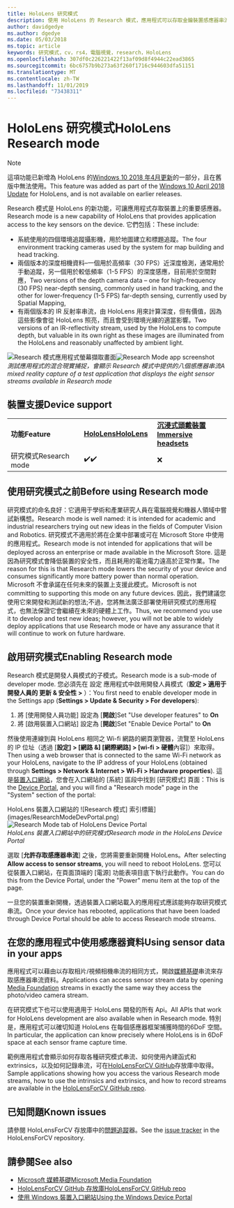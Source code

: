 ```yaml
---
title: HoloLens 研究模式
description: 使用 HoloLens 的 Research 模式，應用程式可以存取金鑰裝置感應器串流（深度、環境追蹤和 IR-反射率）。
author: davidgedye
ms.author: dgedye
ms.date: 05/03/2018
ms.topic: article
keywords: 研究模式，cv，rs4，電腦視覺，research，HoloLens
ms.openlocfilehash: 307df0c226221422f13af09d8f4944c22ead3865
ms.sourcegitcommit: 6bc6757b9b273a63f260f1716c944603dfa51151
ms.translationtype: MT
ms.contentlocale: zh-TW
ms.lasthandoff: 11/01/2019
ms.locfileid: "73438311"
---
```

# <a name="hololens-research-mode"></a><span data-ttu-id="eee51-104">HoloLens 研究模式</span><span class="sxs-lookup"><span data-stu-id="eee51-104">HoloLens Research mode</span></span>

> [!NOTE]
> <span data-ttu-id="eee51-105">這項功能已新增為 HoloLens 的[Windows 10 2018 年4月更新](release-notes-april-2018.md)的一部分，且在舊版中無法使用。</span><span class="sxs-lookup"><span data-stu-id="eee51-105">This feature was added as part of the [Windows 10 April 2018 Update](release-notes-april-2018.md) for HoloLens, and is not available on earlier releases.</span></span>

<span data-ttu-id="eee51-106">Research 模式是 HoloLens 的新功能，可讓應用程式存取裝置上的重要感應器。</span><span class="sxs-lookup"><span data-stu-id="eee51-106">Research mode is a new capability of HoloLens that provides application access to the key sensors on the device.</span></span> <span data-ttu-id="eee51-107">它們包括：</span><span class="sxs-lookup"><span data-stu-id="eee51-107">These include:</span></span>
- <span data-ttu-id="eee51-108">系統使用的四個環境追蹤攝影機，用於地圖建立和標題追蹤。</span><span class="sxs-lookup"><span data-stu-id="eee51-108">The four environment tracking cameras used by the system for map building and head tracking.</span></span>
- <span data-ttu-id="eee51-109">兩個版本的深度相機資料–一個用於高頻率（30 FPS）近深度檢測，通常用於手動追蹤，另一個用於較低頻率（1-5 FPS）的深度感應，目前用於空間對應，</span><span class="sxs-lookup"><span data-stu-id="eee51-109">Two versions of the depth camera data – one for high-frequency (30 FPS) near-depth sensing, commonly used in hand tracking, and the other for lower-frequency (1-5 FPS) far-depth sensing, currently used by Spatial Mapping,</span></span>
- <span data-ttu-id="eee51-110">有兩個版本的 IR 反射率串流，由 HoloLens 用來計算深度，但有價值，因為這些影像會從 HoloLens 照亮，而且會受到環境光線的適當影響。</span><span class="sxs-lookup"><span data-stu-id="eee51-110">Two versions of an IR-reflectivity stream, used by the HoloLens to compute depth, but valuable in its own right as these images are illuminated from the HoloLens and reasonably unaffected by ambient light.</span></span>

<span data-ttu-id="eee51-111">![Research 模式應用程式螢幕擷取畫面](images/sensor-stream-viewer.jpg)</span><span class="sxs-lookup"><span data-stu-id="eee51-111">![Research Mode app screenshot](images/sensor-stream-viewer.jpg)</span></span><br>
<span data-ttu-id="eee51-112">*測試應用程式的混合現實捕捉，會顯示 Research 模式中提供的八個感應器串流*</span><span class="sxs-lookup"><span data-stu-id="eee51-112">*A mixed reality capture of a test application that displays the eight sensor streams available in Research mode*</span></span>

## <a name="device-support"></a><span data-ttu-id="eee51-113">裝置支援</span><span class="sxs-lookup"><span data-stu-id="eee51-113">Device support</span></span>

<table>
    <colgroup>
    <col width="33%" />
    <col width="33%" />
    <col width="33%" />
    </colgroup>
    <tr>
        <td><span data-ttu-id="eee51-114"><strong>功能</strong></span><span class="sxs-lookup"><span data-stu-id="eee51-114"><strong>Feature</strong></span></span></td>
        <td><span data-ttu-id="eee51-115"><a href="hololens-hardware-details.md"><strong>HoloLens</strong></a></span><span class="sxs-lookup"><span data-stu-id="eee51-115"><a href="hololens-hardware-details.md"><strong>HoloLens</strong></a></span></span></td>
        <td><span data-ttu-id="eee51-116"><a href="immersive-headset-hardware-details.md"><strong>沉浸式頭戴裝置</strong></a></span><span class="sxs-lookup"><span data-stu-id="eee51-116"><a href="immersive-headset-hardware-details.md"><strong>Immersive headsets</strong></a></span></span></td>
    </tr>
     <tr>
        <td><span data-ttu-id="eee51-117">研究模式</span><span class="sxs-lookup"><span data-stu-id="eee51-117">Research mode</span></span></td>
        <td><span data-ttu-id="eee51-118">✔️</span><span class="sxs-lookup"><span data-stu-id="eee51-118">✔️</span></span></td>
        <td>❌</td>
    </tr>
</table>

## <a name="before-using-research-mode"></a><span data-ttu-id="eee51-119">使用研究模式之前</span><span class="sxs-lookup"><span data-stu-id="eee51-119">Before using Research mode</span></span>

<span data-ttu-id="eee51-120">研究模式的命名良好：它適用于學術和產業研究人員在電腦視覺和機器人領域中嘗試新構想。</span><span class="sxs-lookup"><span data-stu-id="eee51-120">Research mode is well named: it is intended for academic and industrial researchers trying out new ideas in the fields of Computer Vision and Robotics.</span></span>  <span data-ttu-id="eee51-121">研究模式不適用於將在企業中部署或可在 Microsoft Store 中使用的應用程式。</span><span class="sxs-lookup"><span data-stu-id="eee51-121">Research mode is not intended for applications that will be deployed across an enterprise or made available in the Microsoft Store.</span></span> <span data-ttu-id="eee51-122">這是因為研究模式會降低裝置的安全性，而且耗用的電池電力遠高於正常作業。</span><span class="sxs-lookup"><span data-stu-id="eee51-122">The reason for this is that Research mode lowers the security of your device and consumes significantly more battery power than normal operation.</span></span> <span data-ttu-id="eee51-123">Microsoft 不會承諾在任何未來的裝置上支援此模式。</span><span class="sxs-lookup"><span data-stu-id="eee51-123">Microsoft is not committing to supporting this mode on any future devices.</span></span> <span data-ttu-id="eee51-124">因此，我們建議您使用它來開發和測試新的想法;不過，您將無法廣泛部署使用研究模式的應用程式，也無法保證它會繼續在未來的硬體上工作。</span><span class="sxs-lookup"><span data-stu-id="eee51-124">Thus, we recommend you use it to develop and test new ideas; however, you will not be able to widely deploy applications that use Research mode or have any assurance that it will continue to work on future hardware.</span></span>

## <a name="enabling-research-mode"></a><span data-ttu-id="eee51-125">啟用研究模式</span><span class="sxs-lookup"><span data-stu-id="eee51-125">Enabling Research mode</span></span>

<span data-ttu-id="eee51-126">Research 模式是開發人員模式的子模式。</span><span class="sxs-lookup"><span data-stu-id="eee51-126">Research mode is a sub-mode of developer mode.</span></span> <span data-ttu-id="eee51-127">您必須先在 設定 應用程式中啟用開發人員模式（**設定 > 適用于開發人員的 更新 & 安全性 >** ）：</span><span class="sxs-lookup"><span data-stu-id="eee51-127">You first need to enable developer mode in the Settings app (**Settings > Update & Security > For developers**):</span></span>

1. <span data-ttu-id="eee51-128">將 [使用開發人員功能] 設定為 [**開啟**]</span><span class="sxs-lookup"><span data-stu-id="eee51-128">Set "Use developer features" to **On**</span></span>
2. <span data-ttu-id="eee51-129">將 [啟用裝置入口網站] 設定為 [**開啟**]</span><span class="sxs-lookup"><span data-stu-id="eee51-129">Set "Enable Device Portal" to **On**</span></span>

<span data-ttu-id="eee51-130">然後使用連線到與 HoloLens 相同之 Wi-fi 網路的網頁瀏覽器，流覽至 HoloLens 的 IP 位址（透過 [**設定] > [網路 &] [網際網路] > [wi-fi > 硬體**內容]）來取得。</span><span class="sxs-lookup"><span data-stu-id="eee51-130">Then using a web browser that is connected to the same Wi-Fi network as your HoloLens, navigate to the IP address of your HoloLens (obtained through **Settings > Network & Internet > Wi-Fi > Hardware properties**).</span></span> <span data-ttu-id="eee51-131">這是[裝置入口網站](using-the-windows-device-portal.md)，您會在入口網站的 [系統] 區段中找到 [研究模式] 頁面：</span><span class="sxs-lookup"><span data-stu-id="eee51-131">This is the [Device Portal](using-the-windows-device-portal.md), and you will find a "Research mode" page in the "System" section of the portal:</span></span>

<span data-ttu-id="eee51-132">HoloLens 裝置入口網站的 ![Research 模式] 索引標籤](images/ResearchModeDevPortal.png)</span><span class="sxs-lookup"><span data-stu-id="eee51-132">![Research Mode tab of HoloLens Device Portal](images/ResearchModeDevPortal.png)</span></span><br>
<span data-ttu-id="eee51-133">*HoloLens 裝置入口網站中的研究模式*</span><span class="sxs-lookup"><span data-stu-id="eee51-133">*Research mode in the HoloLens Device Portal*</span></span>

<span data-ttu-id="eee51-134">選取 [**允許存取感應器串流**] 之後，您將需要重新開機 HoloLens。</span><span class="sxs-lookup"><span data-stu-id="eee51-134">After selecting **Allow access to sensor streams**, you will need to reboot HoloLens.</span></span> <span data-ttu-id="eee51-135">您可以從裝置入口網站，在頁面頂端的 [電源] 功能表項目底下執行此動作。</span><span class="sxs-lookup"><span data-stu-id="eee51-135">You can do this from the Device Portal, under the "Power" menu item at the top of the page.</span></span>

<span data-ttu-id="eee51-136">一旦您的裝置重新開機，透過裝置入口網站載入的應用程式應該能夠存取研究模式串流。</span><span class="sxs-lookup"><span data-stu-id="eee51-136">Once your device has rebooted, applications that have been loaded through Device Portal should be able to access Research mode streams.</span></span>

## <a name="using-sensor-data-in-your-apps"></a><span data-ttu-id="eee51-137">在您的應用程式中使用感應器資料</span><span class="sxs-lookup"><span data-stu-id="eee51-137">Using sensor data in your apps</span></span>

<span data-ttu-id="eee51-138">應用程式可以藉由以存取相片/視頻相機串流的相同方式，開啟[媒體基礎](https://msdn.microsoft.com/library/windows/desktop/ms694197)串流來存取感應器串流資料。</span><span class="sxs-lookup"><span data-stu-id="eee51-138">Applications can access sensor stream data by opening [Media Foundation](https://msdn.microsoft.com/library/windows/desktop/ms694197) streams in exactly the same way they access the photo/video camera stream.</span></span> 

<span data-ttu-id="eee51-139">在研究模式下也可以使用適用于 HoloLens 開發的所有 Api。</span><span class="sxs-lookup"><span data-stu-id="eee51-139">All APIs that work for HoloLens development are also available when in Research mode.</span></span> <span data-ttu-id="eee51-140">特別是，應用程式可以確切知道 HoloLens 在每個感應器框架捕獲時間的6DoF 空間。</span><span class="sxs-lookup"><span data-stu-id="eee51-140">In particular, the application can know precisely where HoloLens is in 6DoF space at each sensor frame capture time.</span></span>

<span data-ttu-id="eee51-141">範例應用程式會顯示如何存取各種研究模式串流、如何使用內建函式和 extrinsics，以及如何記錄串流，可在[HoloLensForCV GitHub](https://github.com/Microsoft/HoloLensForCV)存放庫中取得。</span><span class="sxs-lookup"><span data-stu-id="eee51-141">Sample applications showing how you access the various Research mode streams, how to use the intrinsics and extrinsics, and how to record streams are available in the [HoloLensForCV GitHub repo](https://github.com/Microsoft/HoloLensForCV).</span></span>

## <a name="known-issues"></a><span data-ttu-id="eee51-142">已知問題</span><span class="sxs-lookup"><span data-stu-id="eee51-142">Known issues</span></span>

<span data-ttu-id="eee51-143">請參閱 HoloLensForCV 存放庫中的[問題追蹤](https://github.com/Microsoft/HololensForCV/issues)器。</span><span class="sxs-lookup"><span data-stu-id="eee51-143">See the [issue tracker](https://github.com/Microsoft/HololensForCV/issues) in the HoloLensForCV repository.</span></span>

## <a name="see-also"></a><span data-ttu-id="eee51-144">請參閱</span><span class="sxs-lookup"><span data-stu-id="eee51-144">See also</span></span>

* [<span data-ttu-id="eee51-145">Microsoft 媒體基礎</span><span class="sxs-lookup"><span data-stu-id="eee51-145">Microsoft Media Foundation</span></span>](https://msdn.microsoft.com/library/windows/desktop/ms694197)
* [<span data-ttu-id="eee51-146">HoloLensForCV GitHub 存放庫</span><span class="sxs-lookup"><span data-stu-id="eee51-146">HoloLensForCV GitHub repo</span></span>](https://github.com/Microsoft/HoloLensForCV)
* [<span data-ttu-id="eee51-147">使用 Windows 裝置入口網站</span><span class="sxs-lookup"><span data-stu-id="eee51-147">Using the Windows Device Portal</span></span>](using-the-windows-device-portal.md)
